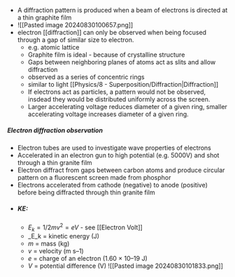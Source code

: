 - A diffraction pattern is produced when a beam of electrons is directed at a thin graphite film
- ![[Pasted image 20240830100657.png]]
-  electron [[diffraction]] can only be observed when being focused through a gap of similar size to electron.
	- e.g. atomic lattice
	- Graphite film is ideal - because of crystalline structure
	- Gaps between neighboring planes of atoms act as slits and allow diffraction
	- observed as a series of concentric rings
	- similar to light [[Physics/8 - Superposition/Diffraction|Diffraction]]
	- If electrons act as particles, a pattern would not be observed, insdead they would be distributed uniformly across the screen.
	- Larger accelerating voltage reduces diameter of a given ring, smaller accelerating voltage increases diameter of a given ring.

##### Electron diffraction observation
- Electron tubes are used to investigate wave properties of electrons
- Accelerated in an electron gun to high potential (e.g. 5000V) and shot through a thin granite film
- Electron diffract from gaps between carbon atoms and produce circular pattern on a fluorescent screen made from phosphor
- Electrons accelerated from cathode (negative) to anode (positive) before being diffracted through thin granite film
- ##### KE:
	- $E_k = 1/2mv^2=eV$ - see [[Electron Volt]] 
	-  _E_k = kinetic energy (J)
	- _m_ = mass (kg)
	- _v_ = velocity (m s–1)
	- _e_ = charge of an electron (1.60 × 10–19 J)
	- _V_ = potential difference (V)
![[Pasted image 20240830101833.png]]